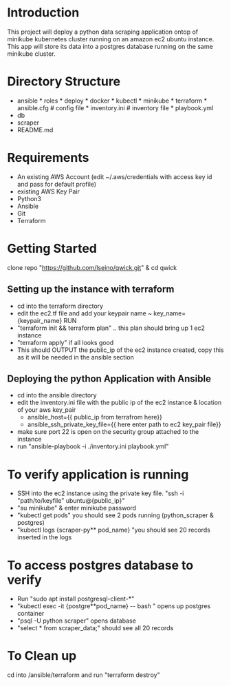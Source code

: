 # Introduction
This project will deploy a python data scraping application ontop of minikube kubernetes cluster running on an amazon ec2 ubuntu instance. This app will store its data into a postgres database running on the same minikube cluster.

# Directory Structure
* ansible 
      * roles
         * deploy
         * docker
         * kubectl
         * minikube
      * terraform
      * ansible.cfg # config file
      * inventory.ini # inventory file
      * playbook.yml
* db
* scraper
* README.md

# Requirements
   * An existing AWS Account (edit ~/.aws/credentials with access key id and pass for default profile)
   * existing AWS Key Pair
   * Python3
   * Ansible
   * Git
   * Terraform

# Getting Started

clone repo "https://github.com/lseino/qwick.git" & cd qwick

  ## Setting up the instance with terraform
   * cd into the terraform directory
   * edit the ec2.tf file and add your keypair name ~ key_name={keypair_name}
   RUN 
   * "terraform init && terraform plan" .. this plan should bring up 1 ec2 instance
   * "terraform apply"  if all looks good
   * This should OUTPUT the public_ip of the ec2 instance created, copy this as it will be needed in the ansible section

  ## Deploying the python Application with Ansible
   * cd into the ansible directory
   * edit the inventory.ini file with the public ip of the ec2 instance & location of your aws key_pair
        * ansible_host={{ public_ip from terrafrom here}}
        * ansible_ssh_private_key_file={{ here enter path to ec2 key_pair file}}
   * make sure port 22 is open on the security group attached to the instance
   * run "ansible-playbook -i ./inventory.ini playbook.yml"
   
# To verify application is running
   * SSH into the ec2 instance using the private key file. "ssh -i "path/to/keyfile" ubuntu@{public_ip}"
   * "su minikube" & enter minikube password
   * "kubectl get pods" you should see 2 pods running (python_scraper & postgres)
   * "kubectl logs {scraper-py** pod_name} "you should see 20 records inserted in the logs
  
   # To access postgres database to verify 
   * Run "sudo apt install postgresql-client-*"
   * "kubectl exec -it {postgre**pod_name} -- bash "  opens up postgres container
   * "psql -U python scraper"  opens database
   * "select * from scraper_data;" should see all 20 records
 

# To Clean up 
cd into /ansible/terraform and run "terraform destroy"
